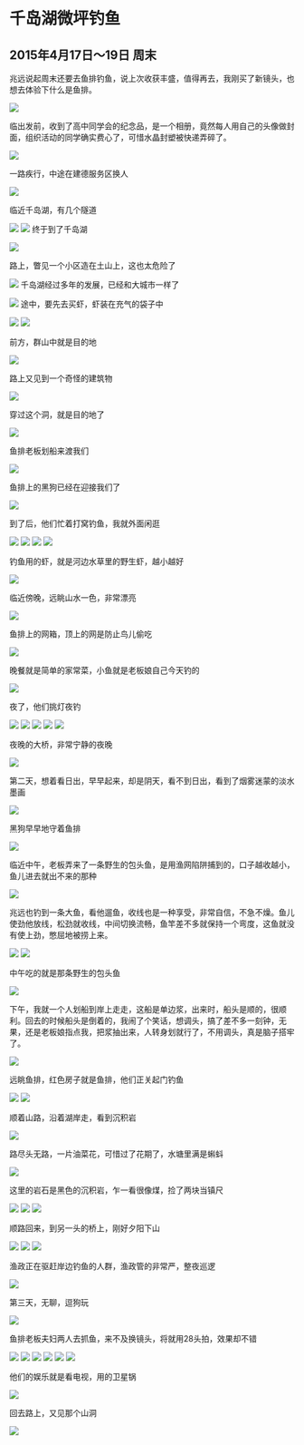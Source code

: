 千岛湖微坪钓鱼
=======================
2015年4月17日～19日 周末
-----------------------
兆远说起周末还要去鱼排钓鱼，说上次收获丰盛，值得再去，我刚买了新镜头，也想去体验下什么是鱼排。

![]({{site.url}}/assets/blog-images/20150418/sm001.JPG)

临出发前，收到了高中同学会的纪念品，是一个相册，竟然每人用自己的头像做封面，组织活动的同学确实费心了，可惜水晶封塑被快递弄碎了。

![]({{site.url}}/assets/blog-images/20150412/sm002.JPG)

一路疾行，中途在建德服务区换人

![]({{site.url}}/assets/blog-images/20150412/sm003.JPG)

临近千岛湖，有几个隧道

![]({{site.url}}/assets/blog-images/20150412/sm004.JPG)
![]({{site.url}}/assets/blog-images/20150412/sm005.JPG)
终于到了千岛湖

![]({{site.url}}/assets/blog-images/20150412/sm006.JPG)

路上，瞥见一个小区造在土山上，这也太危险了

![]({{site.url}}/assets/blog-images/20150412/sm007.JPG)
千岛湖经过多年的发展，已经和大城市一样了

![]({{site.url}}/assets/blog-images/20150412/sm008.JPG)
途中，要先去买虾，虾装在充气的袋子中

![]({{site.url}}/assets/blog-images/20150412/sm009.JPG)
![]({{site.url}}/assets/blog-images/20150412/sm010.JPG)

前方，群山中就是目的地

![]({{site.url}}/assets/blog-images/20150412/sm011.JPG)

路上又见到一个奇怪的建筑物

![]({{site.url}}/assets/blog-images/20150412/sm012.JPG)

穿过这个洞，就是目的地了

![]({{site.url}}/assets/blog-images/20150412/sm013.JPG)

鱼排老板划船来渡我们

![]({{site.url}}/assets/blog-images/20150412/sm014.JPG)

鱼排上的黑狗已经在迎接我们了

![]({{site.url}}/assets/blog-images/20150412/sm015.JPG)

到了后，他们忙着打窝钓鱼，我就外面闲逛

![]({{site.url}}/assets/blog-images/20150412/sm016.JPG)
![]({{site.url}}/assets/blog-images/20150412/sm017.JPG)
![]({{site.url}}/assets/blog-images/20150412/sm018.JPG)
![]({{site.url}}/assets/blog-images/20150412/sm019.JPG)

钓鱼用的虾，就是河边水草里的野生虾，越小越好

![]({{site.url}}/assets/blog-images/20150412/sm020.JPG)

临近傍晚，远眺山水一色，非常漂亮

![]({{site.url}}/assets/blog-images/20150412/sm021.JPG)

鱼排上的网箱，顶上的网是防止鸟儿偷吃

![]({{site.url}}/assets/blog-images/20150412/sm022.JPG)

晚餐就是简单的家常菜，小鱼就是老板娘自己今天钓的

![]({{site.url}}/assets/blog-images/20150412/sm0023.JPG)

夜了，他们挑灯夜钓

![]({{site.url}}/assets/blog-images/20150412/sm024.JPG)
![]({{site.url}}/assets/blog-images/20150412/sm025.JPG)
![]({{site.url}}/assets/blog-images/20150412/sm026.JPG)
![]({{site.url}}/assets/blog-images/20150412/sm027.JPG)
![]({{site.url}}/assets/blog-images/20150412/sm028.JPG)

夜晚的大桥，非常宁静的夜晚

![]({{site.url}}/assets/blog-images/20150412/sm029.JPG)

第二天，想着看日出，早早起来，却是阴天，看不到日出，看到了烟雾迷蒙的淡水墨画

![]({{site.url}}/assets/blog-images/20150412/sm030.JPG)

黑狗早早地守着鱼排

![]({{site.url}}/assets/blog-images/20150412/sm031.JPG)

临近中午，老板弄来了一条野生的包头鱼，是用渔网陷阱捕到的，口子越收越小，鱼儿进去就出不来的那种

![]({{site.url}}/assets/blog-images/20150412/sm032.JPG)

兆远也钓到一条大鱼，看他遛鱼，收线也是一种享受，非常自信，不急不燥。鱼儿使劲他放线，松劲就收线，中间切换流畅，鱼竿差不多就保持一个弯度，这鱼就没有使上劲，憋屈地被捞上来。

![]({{site.url}}/assets/blog-images/20150412/sm033.JPG)
![]({{site.url}}/assets/blog-images/20150412/sm034.JPG)

中午吃的就是那条野生的包头鱼

![]({{site.url}}/assets/blog-images/20150412/sm035.JPG)

下午，我就一个人划船到岸上走走，这船是单边浆，出来时，船头是顺的，很顺利。回去的时候船头是倒着的，我闹了个笑话，想调头，搞了差不多一刻钟，无果，还是老板娘指点我，把浆抽出来，人转身划就行了，不用调头，真是脑子搭牢了。

![]({{site.url}}/assets/blog-images/20150412/sm036.JPG)

远眺鱼排，红色房子就是鱼排，他们正关起门钓鱼

![]({{site.url}}/assets/blog-images/20150412/sm037.JPG)
![]({{site.url}}/assets/blog-images/20150412/sm038.JPG)

顺着山路，沿着湖岸走，看到沉积岩

![]({{site.url}}/assets/blog-images/20150412/sm039.JPG)

路尽头无路，一片油菜花，可惜过了花期了，水塘里满是蝌蚪

![]({{site.url}}/assets/blog-images/20150412/sm040.JPG)

这里的岩石是黑色的沉积岩，乍一看很像煤，捡了两块当镇尺

![]({{site.url}}/assets/blog-images/20150412/sm041.JPG)
![]({{site.url}}/assets/blog-images/20150412/sm042.JPG)
![]({{site.url}}/assets/blog-images/20150412/sm043.JPG)

顺路回来，到另一头的桥上，刚好夕阳下山

![]({{site.url}}/assets/blog-images/20150412/sm044.JPG)
![]({{site.url}}/assets/blog-images/20150412/sm045.JPG)
![]({{site.url}}/assets/blog-images/20150412/sm047.JPG)

渔政正在驱赶岸边钓鱼的人群，渔政管的非常严，整夜巡逻

![]({{site.url}}/assets/blog-images/20150412/sm046.JPG)

第三天，无聊，逗狗玩

![]({{site.url}}/assets/blog-images/20150412/sm048.JPG)

鱼排老板夫妇两人去抓鱼，来不及换镜头，将就用28头拍，效果却不错

![]({{site.url}}/assets/blog-images/20150412/sm049.JPG)
![]({{site.url}}/assets/blog-images/20150412/sm050.JPG)
![]({{site.url}}/assets/blog-images/20150412/sm051.JPG)
![]({{site.url}}/assets/blog-images/20150412/sm052.JPG)
![]({{site.url}}/assets/blog-images/20150412/sm053.JPG)
![]({{site.url}}/assets/blog-images/20150412/sm054.JPG)

他们的娱乐就是看电视，用的卫星锅

![]({{site.url}}/assets/blog-images/20150412/sm055.JPG)

回去路上，又见那个山洞

![]({{site.url}}/assets/blog-images/20150412/sm056.JPG)









































